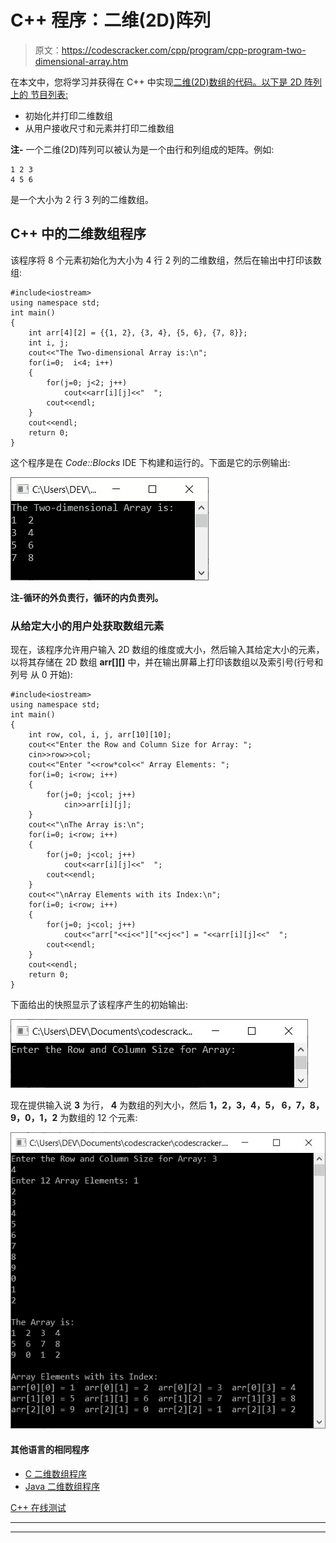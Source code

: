 # C++ 程序：二维(2D)阵列

> 原文：<https://codescracker.com/cpp/program/cpp-program-two-dimensional-array.htm>

在本文中，您将学习并获得在 C++ 中实现[二维(2D)数组的代码。以下是 2D 阵列上的 节目列表:](/cpp/cpp-two-dimensional-arrays.htm)

*   初始化并打印二维数组
*   从用户接收尺寸和元素并打印二维数组

**注-** 一个二维(2D)阵列可以被认为是一个由行和列组成的矩阵。例如:

```
1 2 3
4 5 6
```

是一个大小为 2 行 3 列的二维数组。

## C++ 中的二维数组程序

该程序将 8 个元素初始化为大小为 4 行 2 列的二维数组，然后在输出中打印该数组:

```
#include<iostream>
using namespace std;
int main()
{
    int arr[4][2] = {{1, 2}, {3, 4}, {5, 6}, {7, 8}};
    int i, j;
    cout<<"The Two-dimensional Array is:\n";
    for(i=0;  i<4; i++)
    {
        for(j=0; j<2; j++)
            cout<<arr[i][j]<<"  ";
        cout<<endl;
    }
    cout<<endl;
    return 0;
}
```

这个程序是在 *Code::Blocks* IDE 下构建和运行的。下面是它的示例输出:

![two dimensional array in c++ programming](img/2352cebc4a8417ab271dca57d9d8a2d2.png)

**注-**循环的外**负责行，**循环的内**负责列。**

### 从给定大小的用户处获取数组元素

现在，该程序允许用户输入 2D 数组的维度或大小，然后输入其给定大小的元素，以将其存储在 2D 数组 **arr[][]** 中，并在输出屏幕上打印该数组以及索引号(行号和列号 从 0 开始):

```
#include<iostream>
using namespace std;
int main()
{
    int row, col, i, j, arr[10][10];
    cout<<"Enter the Row and Column Size for Array: ";
    cin>>row>>col;
    cout<<"Enter "<<row*col<<" Array Elements: ";
    for(i=0; i<row; i++)
    {
        for(j=0; j<col; j++)
            cin>>arr[i][j];
    }
    cout<<"\nThe Array is:\n";
    for(i=0; i<row; i++)
    {
        for(j=0; j<col; j++)
            cout<<arr[i][j]<<"  ";
        cout<<endl;
    }
    cout<<"\nArray Elements with its Index:\n";
    for(i=0; i<row; i++)
    {
        for(j=0; j<col; j++)
            cout<<"arr["<<i<<"]["<<j<<"] = "<<arr[i][j]<<"  ";
        cout<<endl;
    }
    cout<<endl;
    return 0;
}
```

下面给出的快照显示了该程序产生的初始输出:

![c++ two dimensional array program](img/59f0bbdbf8fb3c7aff256e09463af6a9.png)

现在提供输入说 **3** 为行， **4** 为数组的列大小，然后 **1，2，3，4，5， 6，7，8，9，0，1，2** 为数组的 12 个元素:

![c++ program 2d array](img/332bb37cb49865c4fee39884817bbe5d.png)

#### 其他语言的相同程序

*   [C 二维数组程序](/c/program/c-program-two-dimensional-array.htm)
*   [Java 二维数组程序](/java/program/java-program-two-dimensional-array.htm)

[C++ 在线测试](/exam/showtest.php?subid=3)

* * *

* * *